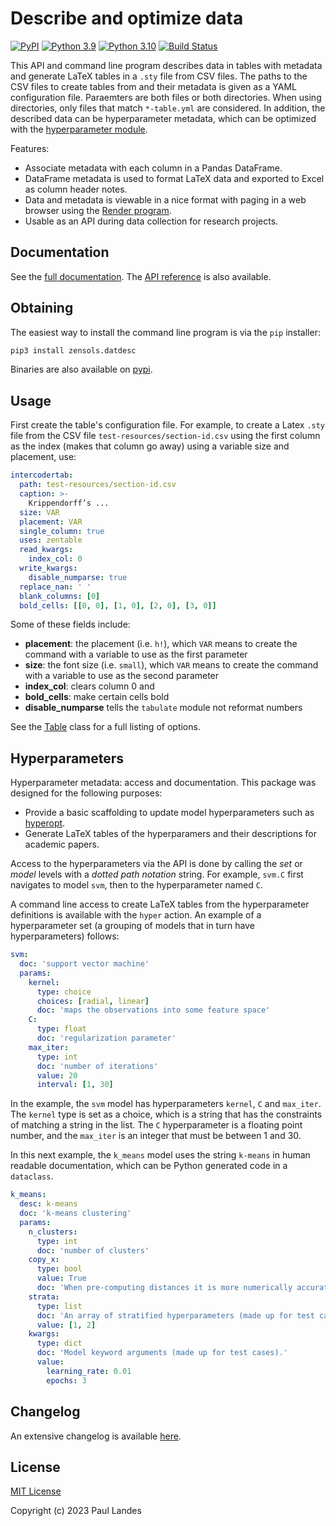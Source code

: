 # Describe and optimize data

[![PyPI][pypi-badge]][pypi-link]
[![Python 3.9][python39-badge]][python39-link]
[![Python 3.10][python310-badge]][python310-link]
[![Build Status][build-badge]][build-link]

This API and command line program describes data in tables with metadata and
generate LaTeX tables in a `.sty` file from CSV files.  The paths to the CSV
files to create tables from and their metadata is given as a YAML configuration
file.  Paraemters are both files or both directories.  When using directories,
only files that match `*-table.yml` are considered.  In addition, the described
data can be hyperparameter metadata, which can be optimized with the
[hyperparameter module](#hyperparameters).

Features:
* Associate metadata with each column in a Pandas DataFrame.
* DataFrame metadata is used to format LaTeX data and exported to Excel as
  column header notes.
* Data and metadata is viewable in a nice format with paging in a web browser
  using the [Render program].
* Usable as an API during data collection for research projects.


## Documentation

See the [full documentation](https://plandes.github.io/datdesc/index.html).
The [API reference](https://plandes.github.io/datdesc/api.html) is also
available.


## Obtaining

The easiest way to install the command line program is via the `pip` installer:
```bash
pip3 install zensols.datdesc
```

Binaries are also available on [pypi].


## Usage

First create the table's configuration file.  For example, to create a Latex
`.sty` file from the CSV file `test-resources/section-id.csv` using the first
column as the index (makes that column go away) using a variable size and
placement, use:
```yaml
intercodertab:
  path: test-resources/section-id.csv
  caption: >-
    Krippendorff’s ...
  size: VAR
  placement: VAR
  single_column: true
  uses: zentable
  read_kwargs:
    index_col: 0
  write_kwargs:
    disable_numparse: true
  replace_nan: ' '
  blank_columns: [0]
  bold_cells: [[0, 0], [1, 0], [2, 0], [3, 0]]
```

Some of these fields include:

* **placement**: the placement (i.e. `h!`), which `VAR` means to create the
  command with a variable to use as the first parameter
* **size**: the font size (i.e. `small`), which `VAR` means to create the
  command with a variable to use as the second parameter
* **index_col**: clears column 0 and
* **bold_cells**: make certain cells bold
* **disable_numparse** tells the `tabulate` module not reformat numbers

See the [Table] class for a full listing of options.


## Hyperparameters

Hyperparameter metadata: access and documentation.  This package was designed
for the following purposes:

* Provide a basic scaffolding to update model hyperparameters such as
  [hyperopt].
* Generate LaTeX tables of the hyperparamers and their descriptions for
  academic papers.

Access to the hyperparameters via the API is done by calling the *set* or
*model* levels with a *dotted path notation* string.  For example, `svm.C`
first navigates to model `svm`, then to the hyperparameter named `C`.

A command line access to create LaTeX tables from the hyperparameter
definitions is available with the `hyper` action.  An example of a
hyperparameter set (a grouping of models that in turn have hyperparameters)
follows:
```yaml
svm:
  doc: 'support vector machine'
  params:
    kernel:
      type: choice
      choices: [radial, linear]
      doc: 'maps the observations into some feature space'
    C:
      type: float
      doc: 'regularization parameter'
    max_iter:
      type: int
      doc: 'number of iterations'
      value: 20
      interval: [1, 30]
```
In the example, the `svm` model has hyperparameters `kernel`, `C` and
`max_iter`.  The `kernel` type is set as a choice, which is a string that has
the constraints of matching a string in the list.  The `C` hyperparameter is a
floating point number, and the `max_iter` is an integer that must be between 1
and 30.

In this next example, the `k_means` model uses the string `k-means` in human
readable documentation, which can be Python generated code in a `dataclass`.
```yaml
k_means:
  desc: k-means
  doc: 'k-means clustering'
  params:
    n_clusters:
      type: int
      doc: 'number of clusters'
    copy_x:
      type: bool
      value: True
      doc: 'When pre-computing distances it is more numerically accurate to center the data first'
    strata:
      type: list
      doc: 'An array of stratified hyperparameters (made up for test cases).'
      value: [1, 2]
    kwargs:
      type: dict
      doc: 'Model keyword arguments (made up for test cases).'
      value:
        learning_rate: 0.01
        epochs: 3
```


## Changelog

An extensive changelog is available [here](CHANGELOG.md).


## License

[MIT License](LICENSE.md)

Copyright (c) 2023 Paul Landes


<!-- links -->
[pypi]: https://pypi.org/project/zensols.datdesc/
[pypi-link]: https://pypi.python.org/pypi/zensols.datdesc
[pypi-badge]: https://img.shields.io/pypi/v/zensols.datdesc.svg
[python39-badge]: https://img.shields.io/badge/python-3.9-blue.svg
[python39-link]: https://www.python.org/downloads/release/python-390
[python310-badge]: https://img.shields.io/badge/python-3.10-blue.svg
[python310-link]: https://www.python.org/downloads/release/python-310
[build-badge]: https://github.com/plandes/datdesc/workflows/CI/badge.svg
[build-link]: https://github.com/plandes/datdesc/actions

[hyperopt]: http://hyperopt.github.io/hyperopt/
[Render program]: https://github.com/plandes/rend

[Table]: api/zensols.datdesc.html#zensols.datdesc.table.Table
